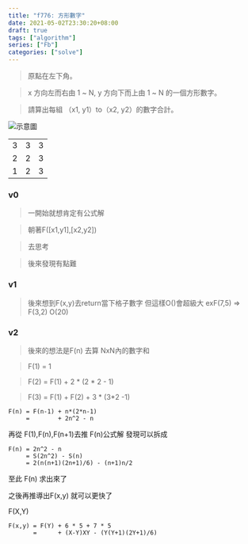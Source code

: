 ```yaml
---
title: "f776: 方形數字"
date: 2021-05-02T23:30:20+08:00
draft: true
tags: ["algorithm"]
series: ["Fb"]
categories: ["solve"]
---
```


>原點在左下角。

>x 方向左而右由 1 ~ N, y 方向下而上由 1 ~ N 的一個方形數字。

>請算出每組 （x1, y1）to（x2, y2）的數字合計。

![示意圖](https://zerojudge.tw/ShowImage?id=1729)

|     |     |     |
| --- | --- | --- |
| 3   | 3   | 3   |
| 2   | 2   | 3   |
| 1   | 2   | 3   |

### v0

>一開始就想肯定有公式解

>朝著F([x1,y1],[x2,y2])

>去思考

>後來發現有點難

### v1

>後來想到F(x,y)去return當下格子數字
>但這樣O()會超級大
>exF(7,5) => F(3,2) O(20)

### v2

>後來的想法是F(n) 去算 NxN內的數字和

>F(1) = 1

>F(2) = F(1) + 2 * (2 * 2 - 1)

>F(3) = F(1) + F(2) + 3 * (3*2 -1)

```
F(n) = F(n-1) + n*(2*n-1)
     =        + 2n^2 - n
```

再從 F(1),F(n),F(n+1)去推 F(n)公式解
發現可以拆成

```
F(n) = 2n^2 - n
     = S(2n^2) - S(n)
     = 2(n(n+1)(2n+1)/6) - (n+1)n/2 
```

至此 F(n) 求出來了

之後再推導出F(x,y) 就可以更快了

F(X,Y)

```
F(x,y) = F(Y) + 6 * 5 + 7 * 5
       =      + (X-Y)XY - (Y(Y+1)(2Y+1)/6)
```